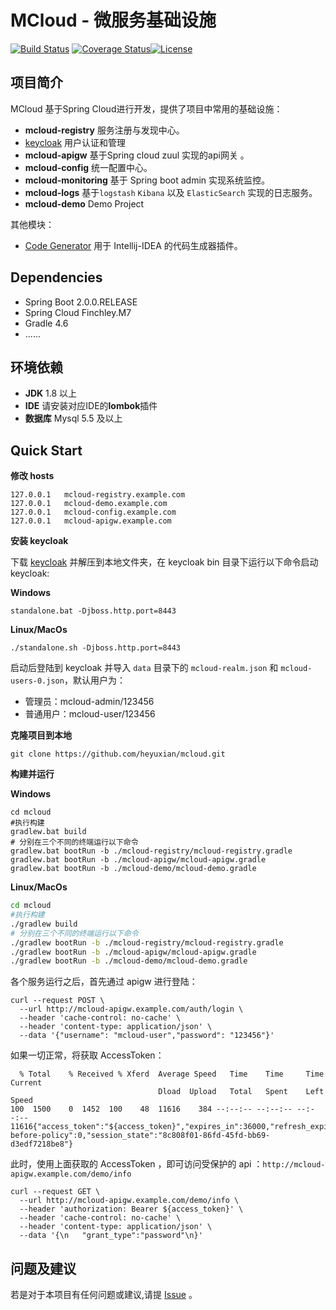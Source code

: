 # MCloud - 微服务基础设施
[![Build Status](https://www.travis-ci.org/heyuxian/mcloud.svg?branch=master)](https://www.travis-ci.org/heyuxian/mcloud)
[![Coverage Status](https://coveralls.io/repos/github/heyuxian/mcloud/badge.svg?branch=master)](https://coveralls.io/github/heyuxian/mcloud?branch=master)[![License](https://img.shields.io/badge/License-Apache%202.0-blue.svg)](https://opensource.org/licenses/Apache-2.0)

## 项目简介

MCloud 基于Spring Cloud进行开发，提供了项目中常用的基础设施：

- **mcloud-registry** 服务注册与发现中心。
- [keycloak](http://www.keycloak.org/) 用户认证和管理
- **mcloud-apigw** 基于Spring cloud zuul 实现的api网关 。
- **mcloud-config** 统一配置中心。
- **mcloud-monitoring** 基于 Spring boot admin 实现系统监控。
- **mcloud-logs** 基于`logstash`  `Kibana` 以及 `ElasticSearch` 实现的日志服务。
- **mcloud-demo** Demo Project

其他模块：
- [Code Generator](https://github.com/heyuxian/code-generator) 用于 Intellij-IDEA 的代码生成器插件。


## Dependencies

- Spring Boot 2.0.0.RELEASE
- Spring Cloud Finchley.M7
- Gradle 4.6
- ......


## 环境依赖

- **JDK** 1.8 以上
- **IDE** 请安装对应IDE的**lombok**插件
- **数据库** Mysql 5.5 及以上


## Quick Start

**修改 hosts**
```
127.0.0.1	mcloud-registry.example.com
127.0.0.1	mcloud-demo.example.com
127.0.0.1	mcloud-config.example.com
127.0.0.1	mcloud-apigw.example.com
```

**安装 keycloak**

下载 [keycloak](https://www.keycloak.org/archive/downloads-3.4.3.html) 并解压到本地文件夹，在 keycloak bin 目录下运行以下命令启动 keycloak:

 **Windows**
```
standalone.bat -Djboss.http.port=8443
```
**Linux/MacOs**
```
./standalone.sh -Djboss.http.port=8443
```

启动后登陆到 keycloak 并导入 `data` 目录下的 `mcloud-realm.json` 和 `mcloud-users-0.json`，默认用户为：

- 管理员：mcloud-admin/123456
- 普通用户：mcloud-user/123456

**克隆项目到本地**

```
git clone https://github.com/heyuxian/mcloud.git
```

**构建并运行**

**Windows**

```shell
cd mcloud
#执行构建
gradlew.bat build
# 分别在三个不同的终端运行以下命令
gradlew.bat bootRun -b ./mcloud-registry/mcloud-registry.gradle
gradlew.bat bootRun -b ./mcloud-apigw/mcloud-apigw.gradle
gradlew.bat bootRun -b ./mcloud-demo/mcloud-demo.gradle
```

**Linux/MacOs**

```sh
cd mcloud
#执行构建
./gradlew build
# 分别在三个不同的终端运行以下命令
./gradlew bootRun -b ./mcloud-registry/mcloud-registry.gradle
./gradlew bootRun -b ./mcloud-apigw/mcloud-apigw.gradle
./gradlew bootRun -b ./mcloud-demo/mcloud-demo.gradle
```

各个服务运行之后，首先通过 apigw 进行登陆：

```shell
curl --request POST \
  --url http://mcloud-apigw.example.com/auth/login \
  --header 'cache-control: no-cache' \
  --header 'content-type: application/json' \
  --data '{"username": "mcloud-user","password": "123456"}'
```

如果一切正常，将获取 AccessToken：

```shell
  % Total    % Received % Xferd  Average Speed   Time    Time     Time  Current
                                 Dload  Upload   Total   Spent    Left  Speed
100  1500    0  1452  100    48  11616    384 --:--:-- --:--:-- --:--:-- 11616{"access_token":"${access_token}","expires_in":36000,"refresh_expires_in":1800,"token_type":"bearer","id_token":null,"not-before-policy":0,"session_state":"8c808f01-86fd-45fd-bb69-d3edf7218be8"}
```

此时，使用上面获取的 AccessToken ，即可访问受保护的 api ：`http://mcloud-apigw.example.com/demo/info`

```shell
curl --request GET \
  --url http://mcloud-apigw.example.com/demo/info \
  --header 'authorization: Bearer ${access_token}' \
  --header 'cache-control: no-cache' \
  --header 'content-type: application/json' \
  --data '{\n	"grant_type":"password"\n}'
```


## 问题及建议

若是对于本项目有任何问题或建议,请提 [Issue](https://github.com/heyuxian/mcloud/issues/new) 。
